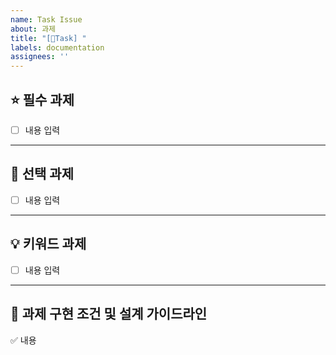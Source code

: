 ```yaml
---
name: Task Issue
about: 과제
title: "[📌Task] "
labels: documentation
assignees: ''
---
```

## ⭐️ 필수 과제
- [ ] 내용 입력
---
## 🥇 선택 과제
- [ ] 내용 입력
---
## 💡 키워드 과제
- [ ] 내용 입력
---
## 🧾 과제 구현 조건 및 설계 가이드라인
✅ 내용